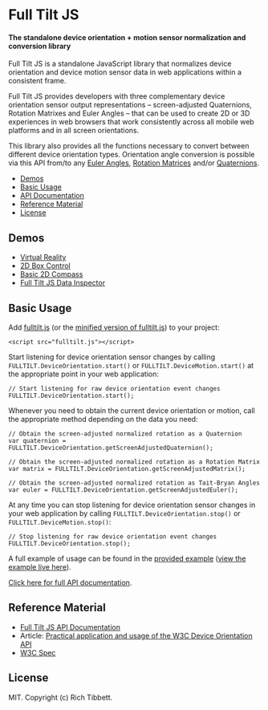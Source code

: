 Full Tilt JS
============

#### The standalone device orientation + motion sensor normalization and conversion library ####

Full Tilt JS is a standalone JavaScript library that normalizes device orientation and device motion sensor data in web applications within a consistent frame.

Full Tilt JS provides developers with three complementary device orientation sensor output representations – screen-adjusted Quaternions, Rotation Matrixes and Euler Angles – that can be used to create 2D or 3D experiences in web browsers that work consistently across all mobile web platforms and in all screen orientations.

This library also provides all the functions necessary to convert between different device orientation types. Orientation angle conversion is possible via this API from/to any [Euler Angles](http://en.wikipedia.org/wiki/Euler_angles), [Rotation Matrices](http://en.wikipedia.org/wiki/Rotation_matrix) and/or [Quaternions](http://en.wikipedia.org/wiki/Quaternion).

* [Demos](#demos)
* [Basic Usage](#basic-usage)
* [API Documentation](https://github.com/richtr/Full-Tilt-JS/wiki/Full-Tilt-JS-API-Documentation)
* [Reference Material](#reference-material)
* [License](#license)

## Demos ##

* [Virtual Reality](http://richtr.github.io/Full-Tilt-JS/examples/vr_test.html)
* [2D Box Control](http://richtr.github.io/Full-Tilt-JS/examples/box2d.html)
* [Basic 2D Compass](http://richtr.github.io/Full-Tilt-JS/examples/compass.html)
* [Full Tilt JS Data Inspector](http://richtr.github.io/Full-Tilt-JS/examples/data_display.html)

## Basic Usage ##

Add [fulltilt.js](https://github.com/richtr/Full-Tilt-JS/blob/master/fulltilt.js) (or the [minified version of fulltilt.js](https://github.com/richtr/Full-Tilt-JS/blob/master/fulltilt.min.js)) to your project:

    <script src="fulltilt.js"></script>

Start listening for device orientation sensor changes by calling `FULLTILT.DeviceOrientation.start()` or `FULLTILT.DeviceMotion.start()` at the appropriate point in your web application:

    // Start listening for raw device orientation event changes
    FULLTILT.DeviceOrientation.start();

Whenever you need to obtain the current device orientation or motion, call the appropriate method depending on the data you need:

    // Obtain the screen-adjusted normalized rotation as a Quaternion
    var quaternion = FULLTILT.DeviceOrientation.getScreenAdjustedQuaternion();

    // Obtain the screen-adjusted normalized rotation as a Rotation Matrix
    var matrix = FULLTILT.DeviceOrientation.getScreenAdjustedMatrix();

    // Obtain the screen-adjusted normalized rotation as Tait-Bryan Angles
    var euler = FULLTILT.DeviceOrientation.getScreenAdjustedEuler();

At any time you can stop listening for device orientation sensor changes in your web application by calling `FULLTILT.DeviceOrientation.stop()` or `FULLTILT.DeviceMotion.stop()`:

    // Stop listening for raw device orientation event changes
    FULLTILT.DeviceOrientation.stop();

A full example of usage can be found in the [provided example](https://github.com/richtr/Full-Tilt-JS/blob/master/examples/vr_test.html) ([view the example live here](http://richtr.github.io/Full-Tilt-JS/examples/vr_test.html)).

[Click here for full API documentation](https://github.com/richtr/Full-Tilt-JS/wiki/Full-Tilt-JS-API-Documentation).

## Reference Material ##

* [Full Tilt JS API Documentation](https://github.com/richtr/Full-Tilt-JS/wiki/Full-Tilt-JS-API-Documentation)
* Article: [Practical application and usage of the W3C Device Orientation API](http://dev.opera.com/articles/view/w3c-device-orientation-usage/)
* [W3C Spec](http://w3c.github.io/deviceorientation/spec-source-orientation.html)

## License ##

MIT. Copyright (c) Rich Tibbett.
